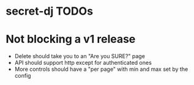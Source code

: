 # secret-dj TODOs

# Not blocking a v1 release

- Delete should take you to an "Are you SURE?" page
- API should support http except for authenticated ones
- More controls should have a "per page" with min and max set by the config

